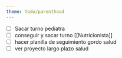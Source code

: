 ```yaml
---
theme: todo/parenthood
---
```

- [ ] Sacar turno pediatra
- [ ] conseguir y sacar turno [[Nutricionista]]
- [ ] hacer planilla de seguimiento gordo salud
- [ ] ver proyecto largo plazo salud